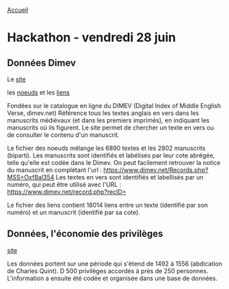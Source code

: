 [Accueil](https://github.com/PirehP1/RessourcesReseauxED/blob/master/README.md)


# Hackathon - vendredi 28 juin 


## Données Dimev 

Le [site](https://www.dimev.net/)


les [noeuds](https://github.com/PirehP1/RessourcesReseauxED/blob/master/data/vendredi/noeudsDimev.csv) et les [liens](https://github.com/PirehP1/RessourcesReseauxED/blob/master/data/vendredi/liensDIMEV.csv)

Fondées sur le catalogue en ligne du DIMEV (Digital Index of Middle English Verse, dimev.net)
Référence tous les textes anglais en vers dans les manuscrits médiévaux (et dans les premiers imprimés), en indiquant les manuscrits où ils figurent.
Le site permet de chercher un texte en vers ou de consulter le contenu d'un manuscrit.

Le fichier des noeuds mélange les 6890 textes et les 2802 manuscrits (biparti).
Les manuscrits sont identifiés et labélisés par leur cote abrégée, telle qu'elle est codée dans le Dimev. On peut facilement retrouver la notice du manuscrit en complétant l'url :
https://www.dimev.net/Records.php?MSS=OxfBal354
Les textes en vers sont identifiés et labellisés par un numéro, qui peut être utilisé avec l'URL :  
https://www.dimev.net/record.php?recID=

Le fichier des liens contient 18014 liens entre un texte (identifié par son numéro) et un manuscrit (identifié par sa cote).


## Données, l'économie des privilèges 
[site](https://sites.fas.harvard.edu/~histecon/visualizing/privileges/index.html)

Les données portent sur une période qui s'étend de 1492 à 1556 (abdication de Charles Quint). D
500 privilèges accordés à près de 250 personnes. L'information a ensuite été codée et organisée dans une base de données.

